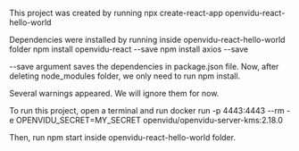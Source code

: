 This project was created by running
npx create-react-app openvidu-react-hello-world

Dependencies were installed by running inside openvidu-react-hello-world folder
npm install openvidu-react --save
npm install axios --save

--save argument saves the dependencies in package.json file. Now, after deleting node_modules folder, we only
need to run npm install.

Several warnings appeared. We will ignore them for now.

To run this project, open a terminal and run
docker run -p 4443:4443 --rm -e OPENVIDU_SECRET=MY_SECRET openvidu/openvidu-server-kms:2.18.0

Then, run 
npm start
inside openvidu-react-hello-world folder.

